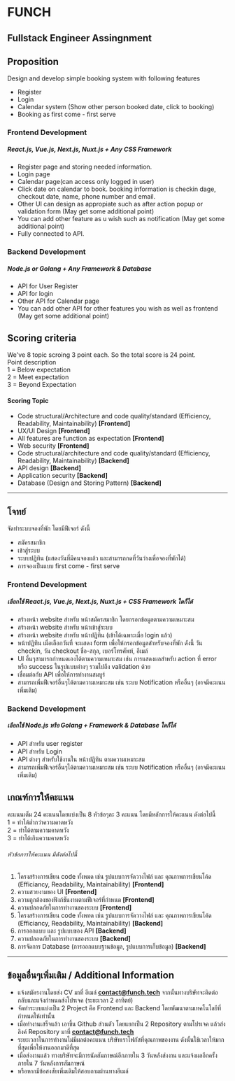 # FUNCH
## Fullstack Engineer Assingnment

## Proposition
Design and develop simple booking system with following features
- Register
- Login
- Calendar system (Show other person booked date, click to booking)
- Booking as first come - first serve

### Frontend Development 
##### React.js, Vue.js, Next.js, Nuxt.js + Any CSS Framework
- Register page and storing needed information.
- Login page
- Calendar page(can access only logged in user)
- Click date on calendar to book. booking information is checkin dage, checkout date, name, phone number and email.
- Other UI can design as appropiate such as after action popup or validation form (May get some additional point)
- You can add other feature as u wish such as notification (May get some additional point)
- Fully connected to API.

### Backend Development 
##### Node.js or Golang + Any Framework & Database
- API for User Register
- API for login
- Other API for Calendar page
- You can add other API for other features you wish as well as frontend (May get some additional point)

## Scoring criteria
We've 8 topic scroing 3 point each. So the total score is 24 point.\
Point description\
1 = Below expectation\
2 = Meet expectation\
3 = Beyond Expectation
#### Scoring Topic
- Code structural/Architecture and code quality/standard (Efficiency, Readability, Maintainability) **[Frontend]**
- UX/UI Design **[Frontend]**
- All features are function as expectation **[Frontend]**
- Web security **[Frontend]**
- Code structural/architecture and code quality/standard (Efficiency, Readability, Maintainability) **[Backend]**
- API design **[Backend]**
- Application security **[Backend]**
- Database (Design and Storing Pattern) **[Backend]**

-----

## โจทย์
จัดทำระบบจองที่พัก โดยมีฟีเจอร์ ดังนี้
- สมัครสมาชิก
- เข้าสู่ระบบ
- ระบบปฏิทิน (แสดงวันที่มีคนจองแล้ว และสามารถกดที่วันว่างเพื่อจองที่พักได้)
- การจองเป็นแบบ first come - first serve
### Frontend Development 
##### เลือกใช้ React.js, Vue.js, Next.js, Nuxt.js + CSS Framework ใดก็ได้
- สร้างหน้า website สำหรับ หน้าสมัครสมาชิก โดยกรอกข้อมูลตามความเหมาะสม
- สร้างหน้า website สำหรับ หน้าเข้าสู่ระบบ
- สร้างหน้า website สำหรับ หน้าปฏิทิน (เข้าได้เฉพาะเมื่อ login แล้ว)
- หน้าปฏิทิน เมื่อเลือกวันที่ จะแสดง form เพื่อให้กรอกข้อมูลสำหรับจองที่พัก ดังนี้ วัน checkin, วัน checkout ชื่อ-สกุล, เบอร์โทรศัพท์, อีเมล์
- UI อื่นๆสามารถกำหนดเองได้ตามความเหมาะสม เช่น การแสดงผลสำหรับ action ที่ error หรือ success ในรูปแบบต่างๆ รวมไปถึง validation ด้วย
- เชื่อมต่อกับ API เพื่อให้การทำงานสมบูร์
- สามารถเพิ่มฟีเจอร์อื่นๆได้ตามความเหมาะสม เช่น ระบบ Notification หรืออื่นๆ (อาจมีคะแนนเพิ่มเติม)

### Backend Development 
##### เลือกใช้ Node.js หรือ Golang + Framework & Database ใดก็ได้
- API สำหรับ user register
- API สำหรับ Login
- API ต่างๆ สำหรับใช้งานใน หน้าปฏิทิน ตามความเหมาะสม
- สามารถเพิ่มฟีเจอร์อื่นๆได้ตามความเหมาะสม เช่น ระบบ Notification หรืออื่นๆ (อาจมีคะแนนเพิ่มเติม)

## เกณฑ์การให้คะแนน
คะแนนเต็ม 24 คะแนนโดยแบ่งเป็น 8 หัวข้อๆละ 3 คะแนน โดยมีหลักการให้คะแนน ดังต่อไปนี้\
1 = ทำได้ต่ำกว่าความคาดหวัง\
2 = ทำได้ตามความคาดหวัง\
3 = ทำได้เกินความคาดหวัง
###### หัวข้อการให้คะแนน มีดังต่อไปนี้
1. โครงสร้างการเขียน code ทั้งหมด เช่น รูปแบบการจัดวางไฟล์ และ คุณภาพการเขียนโค้ด (Efficiancy, Readability, Maintainability) **[Frontend]** 
2. ความสวยงามของ UI **[Frontend]** 
3. ความถูกต้องของฟังก์ชันงานตามฟีเจอร์ที่กำหนด **[Frontend]** 
4. ความปลอดภัยในการทำงานของระบบ **[Frontend]** 
5. โครงสร้างการเขียน code ทั้งหทด เช่น รูปแบบการจัดวางไฟล์ และ คุณภาพการเขียนโค้ด (Efficiancy, Readability, Maintainability) **[Backend]** 
6. การออกแบบ และ รูปแบบของ API **[Backend]** 
7. ความปลอดภัยในการทำงานของระบบ **[Backend]** 
8. การจัดการ Database (การออกแบบฐานข้อมูล, รูปแบบการเก็บข้อมูล) **[Backend]** 
---
## ข้อมูลอื่นๆเพิ่มเติม / Additional Information
- แจ้งสมัครงานโดยส่ง CV มาที่ อีเมล์ **contact@funch.tech** จากนั้นทางบริษัทจะติดต่อกลับและแจ้งกำหนดส่งโปรเจค (ระยะเวลา 2 อาทิตย์)
- จัดทำระบบแบ่งเป็น 2 Project คือ Frontend และ Backend โดยพัฒนาตามเทคโนโลยีที่กำหนดให้เท่านั้น
- เมื่อทำงานเสร็จแล้ว เอาขึ้น Github ส่วนตัว โดยแยกเป็น 2 Repository ตามโปรเจค แล้วส่งลิงค์ Repository มาที่ **contact@funch.tech**
- ระยะเวลาในการทำงานไม่มีผลต่อคะแนน บริษัทเราโฟกัสที่คุณภาพของงาน ดังนั้นใช้เวลาให้มากที่สุดเพื่อให้งานออกมาดีที่สุด
- เมื่อส่งงานแล้ว ทางบริษัทจะมีการนัดสัมภาษณ์อีกภายใน 3 วันหลังส่งงาน และแจ้งผลอีกครั้งภายใน 7 วันหลังการสัมภาษณ์
- หรือหากมีข้อสงสัยเพิ่มเติมให้สอบถามผ่านทางอีเมล์



